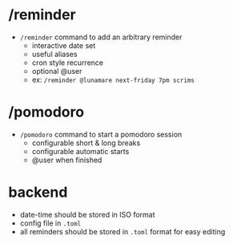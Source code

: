 # /reminder 
- `/reminder` command to add an arbitrary reminder
  - interactive date set
  - useful aliases
  - cron style recurrence
  - optional @user
  - ex: `/reminder @lunamare next-friday 7pm scrims` 

# /pomodoro
- `/pomodoro` command to start a pomodoro session
  - configurable short & long breaks
  - configurable automatic starts
  - @user when finished

# backend
  - date-time should be stored in ISO format
  - config file in `.toml`
  - all reminders should be stored in `.toml` format for easy editing
